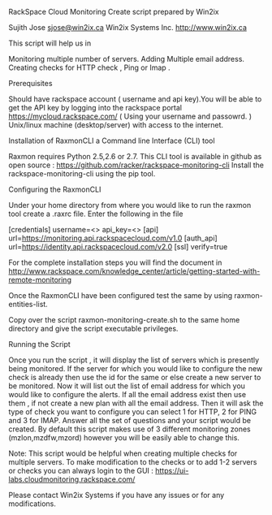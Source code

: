 RackSpace Cloud Monitoring Create script prepared by Win2ix

Sujith Jose <sjose@win2ix.ca>
Win2ix Systems Inc. http://www.win2ix.ca

This script will help us in   

Monitoring multiple number of servers.
Adding Multiple email address.
Creating checks for HTTP check , Ping or Imap .

Prerequisites

Should have rackspace account ( username and api key).You will be able to get the API key by logging into the rackspace portal https://mycloud.rackspace.com/ ( Using your username and  passowrd. )    
Unix/linux machine (desktop/server) with access to the internet.
   
Installation of RaxmonCLI a Command line Interface (CLI) tool

Raxmon requires Python 2.5,2.6 or 2.7. This CLI tool is available in github as open source :  https://github.com/racker/rackspace-monitoring-cli
Install the rackspace-monitoring-cli using the pip tool.

Configuring the RaxmonCLI

Under your home directory from where you would like to run the raxmon tool create a .raxrc file. Enter the following in the file

[credentials]
username=<<YOUR USERNAME>> 
api_key=<<YOUR API KEY>>
[api]
url=https://monitoring.api.rackspacecloud.com/v1.0
[auth_api]
url=https://identity.api.rackspacecloud.com/v2.0
[ssl]
verify=true 

For the complete installation steps you will find the document in http://www.rackspace.com/knowledge_center/article/getting-started-with-remote-monitoring

Once the RaxmonCLI have been configured test the same by using raxmon-entities-list.

Copy over the script raxmon-monitoring-create.sh to the same home directory and give the script executable privileges.
 
Running the Script

Once you run the script , it will display the list of servers which is presently being monitored. If the server for which you would like to configure the new check is already then use the id for the same or else create a new server to be monitored.
Now it will list out the list of email address for which you would like to configure the alerts. If all the email address exist then use them , if not create a new plan with all the email address.
Then it will ask the type of check you want to configure you can select 1 for HTTP, 2 for PING and 3 for IMAP.
Answer all the set of questions and your script would be created.
By default this script makes use of 3 different monitoring zones (mzlon,mzdfw,mzord) however you will be easily able to change this. 

Note: This script would be helpful when creating multiple checks for multiple servers.
To make modification to the checks or to add 1-2 servers or checks you can always login to the GUI : https://ui-labs.cloudmonitoring.rackspace.com/

Please contact Win2ix Systems if you have any issues or for any modifications.      
